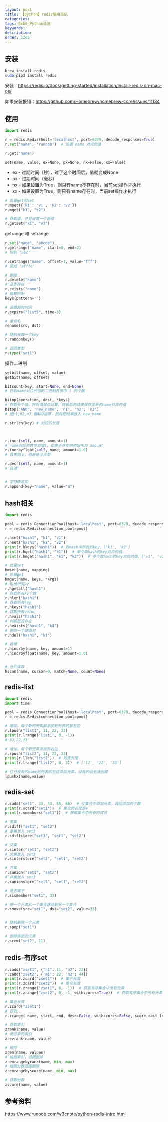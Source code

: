 ```yaml
---
layout: post
title: 【python】redis使用简记
categories:
tags: 0xb0_Python语法
keywords:
description:
order: 1265
---
```



## 安装


```bash
brew install redis
sudo pip3 install redis
```

安装：https://redis.io/docs/getting-started/installation/install-redis-on-mac-os/

如果安装报错：https://github.com/Homebrew/homebrew-core/issues/11134




## 使用

```python
import redis

r = redis.Redis(host='localhost', port=6379, decode_responses=True)
r.set('name', 'runoob')  # 设置 name 对应的值

r.get('name')
```


`set(name, value, ex=None, px=None, nx=False, xx=False)`
- ex - 过期时间（秒），过了这个时间后，值就变成None
- px - 过期时间（毫秒）
- nx - 如果设置为True，则只有name不存在时，当前set操作才执行
- xx - 如果设置为True，则只有name存在时，当前set操作才执行


```python
# 批量get和set
r.mset({'k1': 'v1', 'k2': 'v2'})
r.mget("k1", "k2")

# 获取值，并且设置一个新值
r.getset("k1", "v3")
```

getrange 和 setrange
```python
r.set("name", "abcde")
r.getrange("name", start=0, end=2)
# 得到 'abc'

r.setrange("name", offset=1, value="fff")
# 变成 'afffe'

# 删除
r.delete("name")
# 是否存在
r.exists("name")
# 模糊匹配
keys(pattern='')

# 设置超时时间
r.expire("list5", time=3)

# 重命名
rename(src, dst)

# 随机获取一个key
r.randomkey()

# 返回类型
r.type("set1")
```


操作二进制

```python
setbit(name, offset, value)
getbit(name, offset)

bitcount(key, start=None, end=None)
# 获取name对应的值的二进制表示中 1 的个数

bitop(operation, dest, *keys)
# 获取多个值，并将值做位运算，将最后的结果保存至新的name对应的值
bitop("AND", 'new_name', 'n1', 'n2', 'n3')
# 把n1,n2,n3 做AND运算，然后把结果放入 new_name

r.strlen(key) # 对应的长度



r.incr(self, name, amount=1)
# name对应的数字自增1，如果不存在则初始化为 amount
r.incrbyfloat(self, name, amount=1.0)
# 效果同上，但是是浮点型

r.decr(self, name, amount=1)
# 自减


# 字符串追加
r.append(key="name", value="a")
```

## hash相关


```python
import redis

pool = redis.ConnectionPool(host='localhost', port=6379, decode_responses=True)
r = redis.Redis(connection_pool=pool)

r.hset("hash1", "k1", "v1")
r.hset("hash1", "k2", "v2")
print(r.hkeys("hash1"))  # 取hash中所有的key，['k1', 'k2']
print(r.hget("hash1", "k1"))  # 单个取hash的key对应的值，
print(r.hmget("hash1", "k1", "k2"))  # 多个取hash的key对应的值，['v1', 'v2']

# 批量set
hmset(name, mapping)
# 批量get
hmget(name, keys, *args)
# 取出所有kv
r.hgetall("hash1")
# 获取所有kv个数
r.hlen("hash1")
# 获取所有key
r.hkeys("hash1")
# 获取所有value
r.hvals("hash1")
# 判断是否存在
r.hexists("hash1", "k4")
# 删除一个键值对
r.hdel("hash1", "k1")    

# 自增
r.hincrby(name, key, amount=1)
r.hincrbyfloat(name, key, amount=1.0)


# 分片读取
hscan(name, cursor=0, match=None, count=None)
```


## redis-list

```python
import redis
import time

pool = redis.ConnectionPool(host='localhost', port=6379, decode_responses=True)
r = redis.Redis(connection_pool=pool)

# 增加，每个新的元素都添加到列表的最左边
r.lpush("list1", 11, 22, 33)
print(r.lrange('list1', 0, -1))
# 33,22,11

# 增加，每个新元素添加到右边
r.rpush("list2", 11, 22, 33)
print(r.llen("list2"))  # 列表长度
print(r.lrange("list2", 0, 3))  # ['11', '22', '33']

# 往已经有的name的列表的左边添加元素，没有的话无法创建
lpushx(name,value)


```


## redis-set

```python
r.sadd("set1", 33, 44, 55, 66)  # 往集合中添加元素，返回添加的个数
print(r.scard("set1"))  # 集合的长度是4
print(r.smembers("set1"))  # 获取集合中所有的成员

# 差集
r.sdiff("set1", "set2")
# 差集放入 set3
r.sdiffstore("set3", "set1", "set2")

# 交集
r.sinter("set1", "set2")
# 交集放入 set3
r.sinterstore("set3", "set1", "set2")

# 并集
r.sunion("set1", "set2")
# 并集放入 set3
r.sunionstore("set3", "set1", "set2")

# 是否属于
r.sismember("set1", 33)

# 把一个元素从一个集合移动到另一个集合
r.smove(src="set1", dst="set2", value=33)


# 随机删除一个元素
r.spop("set1")

# 删除指定的元素
r.srem("set2", 11)
```


## redis-有序set

```python
r.zadd("zset1", {"n1": 11, "n2": 22})
r.zadd("zset2", {'m1': 22, 'm2': 44})
print(r.zcard("zset1"))  # 集合长度
print(r.zcard("zset2"))  # 集合长度
print(r.zrange("zset1", 0, -1))  # 获取有序集合中所有元素
print(r.zrange("zset2", 0, -1, withscores=True))  # 获取有序集合中所有元素和分数

# 集合长度
r.zcard("zset1")
# 获取
r.zrange( name, start, end, desc=False, withscores=False, score_cast_func=float)

# 获取索引
zrank(name, value)
# 倒过来的索引
zrevrank(name, value)

# 删除
zrem(name, values)
# 根据索引，范围删除
zremrangebyrank(name, min, max)
# 根据分数范围删除
zremrangebyscore(name, min, max)

# 获取分数
zscore(name, value)
```


## 参考资料

https://www.runoob.com/w3cnote/python-redis-intro.html
